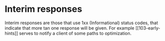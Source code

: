 # Interim responses
Interim responses are those that use 1xx (Informational) status codes, that indicate that more tan one response will be given. For example [[103-early-hints]] serves to notify a client of some paths to optimization.
